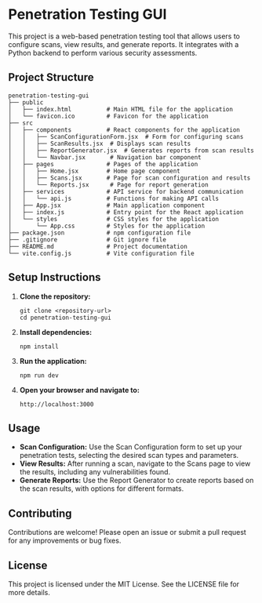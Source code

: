 # Penetration Testing GUI

This project is a web-based penetration testing tool that allows users to configure scans, view results, and generate reports. It integrates with a Python backend to perform various security assessments.

## Project Structure

```
penetration-testing-gui
├── public
│   ├── index.html          # Main HTML file for the application
│   └── favicon.ico         # Favicon for the application
├── src
│   ├── components          # React components for the application
│   │   ├── ScanConfigurationForm.jsx  # Form for configuring scans
│   │   ├── ScanResults.jsx  # Displays scan results
│   │   ├── ReportGenerator.jsx  # Generates reports from scan results
│   │   └── Navbar.jsx       # Navigation bar component
│   ├── pages               # Pages of the application
│   │   ├── Home.jsx        # Home page component
│   │   ├── Scans.jsx       # Page for scan configuration and results
│   │   └── Reports.jsx      # Page for report generation
│   ├── services            # API service for backend communication
│   │   └── api.js          # Functions for making API calls
│   ├── App.jsx             # Main application component
│   ├── index.js            # Entry point for the React application
│   └── styles              # CSS styles for the application
│       └── App.css         # Styles for the application
├── package.json            # npm configuration file
├── .gitignore              # Git ignore file
├── README.md               # Project documentation
└── vite.config.js          # Vite configuration file
```

## Setup Instructions

1. **Clone the repository:**
   ```
   git clone <repository-url>
   cd penetration-testing-gui
   ```

2. **Install dependencies:**
   ```
   npm install
   ```

3. **Run the application:**
   ```
   npm run dev
   ```

4. **Open your browser and navigate to:**
   ```
   http://localhost:3000
   ```

## Usage

- **Scan Configuration:** Use the Scan Configuration form to set up your penetration tests, selecting the desired scan types and parameters.
- **View Results:** After running a scan, navigate to the Scans page to view the results, including any vulnerabilities found.
- **Generate Reports:** Use the Report Generator to create reports based on the scan results, with options for different formats.

## Contributing

Contributions are welcome! Please open an issue or submit a pull request for any improvements or bug fixes.

## License

This project is licensed under the MIT License. See the LICENSE file for more details.